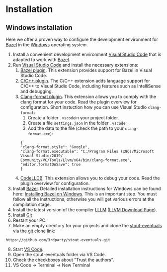 # Installation

## Windows installation

Here we offer a proven way to configure the development environment for [Bazel](https://bazel.build) in the [Windows](https://www.microsoft.com) operating system.

1. Install a convenient development environment [Visual Studio Code](https://code.visualstudio.com/download) that is adapted to work with [Bazel](https://bazel.build).
2. Run [Visual Studio Code](https://code.visualstudio.com/download) and install the necessary extensions:
    1. [Bazel plugin](https://marketplace.visualstudio.com/items?itemName=BazelBuild.vscode-bazel). This extension provides support for Bazel in Visual Studio Code.
    2. [C/C++ plugin](https://marketplace.visualstudio.com/items?itemName=ms-vscode.cpptools). The C/C++ extension adds language support for C/C++ to Visual Studio Code, including features such as IntelliSense and debugging.
    3. [Clang-format plugin](https://marketplace.visualstudio.com/items?itemName=xaver.clang-format). This extension allows you to comply with the clang format for your code. Read the plugin overview for configuration.
    Short instuction how you can use Visual Studio `clang-format`:
        1. Create a folder `.vscode`in your project folder.
        2. Create a file `settings.json` in the folder `.vscode`
        3. Add the data to the file (check the path to your `clang-format.exe`):
        ```
        {
        "clang-format.style": "Google",
        "clang-format.executable": "C:/Program Files (x86)/Microsoft Visual Studio/2019/
        Community/VC/Tools/Llvm/x64/bin/clang-format.exe",
        "editor.formatOnSave": true
        }
        ```
    4. [CodeLLDB](https://marketplace.visualstudio.com/items?itemName=vadimcn.vscode-lldb). This extension allows you to debug your code. Read the plugin overview for configuration.
3. Install [Bazel](https://bazel.build). Detailed installation instructions for Windows can be found here: [Installing Bazel on Windows](https://docs.bazel.build/versions/4.1.0/install-windows.html). This is an important step. You must follow all the instructions, otherwise you will get various errors at the compilation stage.
4. Install the latest version of the compiler [LLLM](https://llvm.org) ([LLVM Download Page](https://releases.llvm.org/download.html)).
5. Install [Git](https://git-scm.com/downloads)
6. Restart your PC.
7. Make an empty directory for your projects and clone the [stout-eventuals](https://github.com/3rdparty/stout-eventuals) via the git clone link:
```
https://github.com/3rdparty/stout-eventuals.git
```
8. Start [VS Code](https://code.visualstudio.com).
9. Open the stout-eventuals folder via VS Code.
10. Check the checkboxes about "Trust the authors".
11. VS Code -> Terminal -> New Terminal